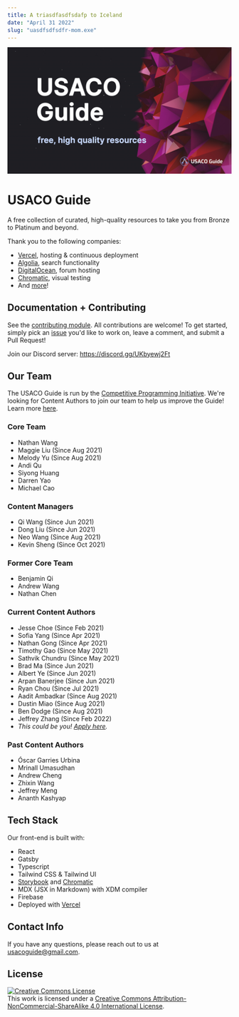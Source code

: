 ```yaml
---
title: A triasdfasdfsdafp to Iceland
date: "April 31 2022"
slug: "uasdfsdfsdfr-mom.exe"
---
```


![USACO Guide](https://github.com/cpinitiative/usaco-guide/blob/master/src/assets/banner-image-big.jpg?raw=true)

# USACO Guide

A free collection of curated, high-quality resources to take you from Bronze to
Platinum and beyond.

Thank you to the following companies:

- [Vercel](https://vercel.com/?utm_source=cp-initiative&utm_campaign=oss),
  hosting & continuous deployment
- [Algolia](https://algolia.com/), search functionality
- [DigitalOcean](https://m.do.co/c/a07c32d07394), forum hosting
- [Chromatic](https://www.chromatic.com/), visual testing
- And [more](docs/Companies.md)!

## Documentation + Contributing

See the [contributing module](https://usaco.guide/general/contributing). All
contributions are welcome! To get started, simply pick an
[issue](https://github.com/cpinitiative/usaco-guide/issues) you'd like to work
on, leave a comment, and submit a Pull Request!

Join our Discord server: https://discord.gg/UKbyewj2Ft

## Our Team

The USACO Guide is run by the
[Competitive Programming Initiative](https://joincpi.org/). We're looking for
Content Authors to join our team to help us improve the Guide! Learn more
[here](https://docs.google.com/document/d/13xR2A2mOftVzlC6QTSkm3zLLdFtI1NhlzRWJ81FfU9U/edit).

### Core Team

- Nathan Wang
- Maggie Liu (Since Aug 2021)
- Melody Yu (Since Aug 2021)
- Andi Qu
- Siyong Huang
- Darren Yao
- Michael Cao

### Content Managers

- Qi Wang (Since Jun 2021)
- Dong Liu (Since Jun 2021)
- Neo Wang (Since Aug 2021)
- Kevin Sheng (Since Oct 2021)

### Former Core Team

- Benjamin Qi
- Andrew Wang
- Nathan Chen

### Current Content Authors

- Jesse Choe (Since Feb 2021)
- Sofia Yang (Since Apr 2021)
- Nathan Gong (Since Apr 2021)
- Timothy Gao (Since May 2021)
- Sathvik Chundru (Since May 2021)
- Brad Ma (Since Jun 2021)
- Albert Ye (Since Jun 2021)
- Arpan Banerjee (Since Jun 2021)
- Ryan Chou (Since Jul 2021)
- Aadit Ambadkar (Since Aug 2021)
- Dustin Miao (Since Aug 2021)
- Ben Dodge (Since Aug 2021)
- Jeffrey Zhang (Since Feb 2022)
- _This could be you!
  [Apply here](https://docs.google.com/document/d/13QpXqdiYQwjBLnywGL1FUG7GFdh8SM_1NigIkJl-A7k/edit)._

### Past Content Authors

- Óscar Garries Urbina
- Mrinall Umasudhan
- Andrew Cheng
- Zhixin Wang
- Jeffrey Meng
- Ananth Kashyap

## Tech Stack

Our front-end is built with:

- React
- Gatsby
- Typescript
- Tailwind CSS & Tailwind UI
- [Storybook](https://storybook.js.org/) and
  [Chromatic](https://www.chromatic.com/)
- MDX (JSX in Markdown) with XDM compiler
- Firebase
- Deployed with
  [Vercel](https://vercel.com/?utm_source=cp-initiative&utm_campaign=oss)

## Contact Info

If you have any questions, please reach out to us at usacoguide@gmail.com.

## License

<a rel="license" href="http://creativecommons.org/licenses/by-nc-sa/4.0/"><img alt="Creative Commons License" style="border-width:0" src="https://i.creativecommons.org/l/by-nc-sa/4.0/88x31.png" /></a><br />This
work is licensed under a
<a rel="license" href="http://creativecommons.org/licenses/by-nc-sa/4.0/">Creative
Commons Attribution-NonCommercial-ShareAlike 4.0 International License</a>.
